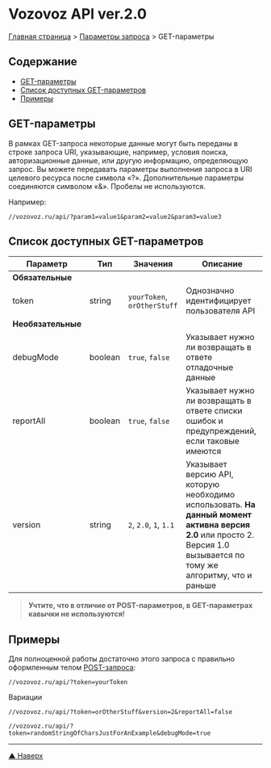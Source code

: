 # <a name="up"/>Vozovoz API ver.2.0

[Главная страница](/README.md) > [Параметры запроса](index.md) > GET-параметры

Содержание
----------

* [GET-параметры](#get)
* [Список доступных GET-параметров](#list)
* [Примеры](#example)

## <a name="get"/>GET-параметры

В рамках GET-запроса некоторые данные могут быть переданы в строке запроса URI, указывающие, например, условия поиска, авторизационные данные, или другую информацию, определяющую запрос.
Вы можете передавать параметры выполнения запроса в URI целевого ресурса после символа «?». Дополнительные параметры соединяются символом «&». Пробелы не используются.

Например:
```
//vozovoz.ru/api/?param1=value1&param2=value2&param3=value3
```


## <a name="list"/>Список доступных GET-параметров

| Параметр | Тип | Значения | Описание |
| -------- | --- | -------- | -------- |
| **Обязательные**
| token | string | `yourToken`, `orOtherStuff` | Однозначно идентифицирует пользователя API |
| **Необязательные**
| debugMode | boolean | `true`, `false` | Указывает нужно ли возвращать в ответе отладочные данные |
| reportAll | boolean | `true`, `false` | Указывает нужно ли возвращать в ответе списки ошибок и предупреждений, если таковые имеются |
| version | string | `2`, `2.0`, `1`, `1.1` | Указывает версию API, которую необходимо использовать. **На данный момент активна версия 2.0** или просто 2. Версия 1.0 вызывается по тому же алгоритму, что и раньше |

>**Учтите, что в отличие от POST-параметров, в GET-параметрах кавычки не используются!**

## <a name="example"/>Примеры

Для полноценной работы достаточно этого запроса c правильно оформленным телом [POST-запроса](post.md):
```
//vozovoz.ru/api/?token=yourToken
```

Вариации
```
//vozovoz.ru/api/?token=orOtherStuff&version=2&reportAll=false
```
```
//vozovoz.ru/api/?token=randomStringOfCharsJustForAnExample&debugMode=true
```

***
[▲ Наверх](#up)